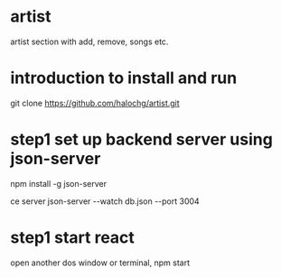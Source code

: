 # artist
artist section with add, remove, songs etc. 


# introduction to install and run
 git clone https://github.com/halochg/artist.git


# step1 set up backend server using json-server

  npm install -g json-server

  ce server
  json-server --watch db.json --port 3004

# step1 start react 
  open another dos window or terminal, npm start
  